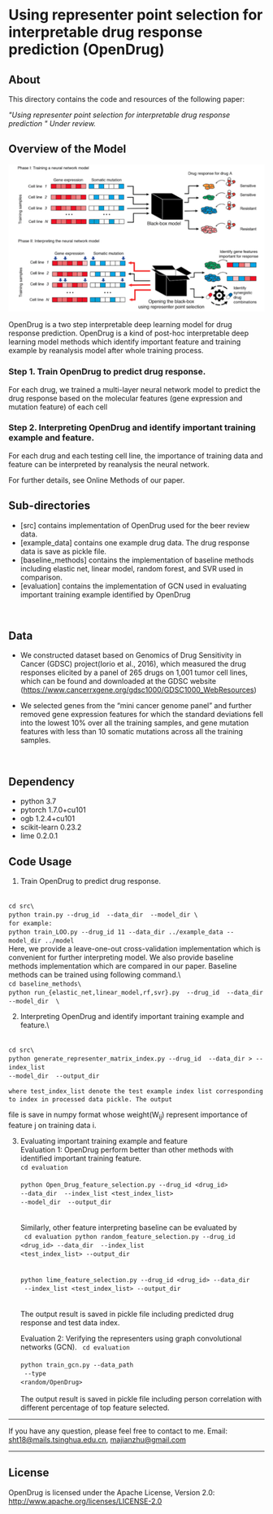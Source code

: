 # Using representer point selection for interpretable drug response prediction (OpenDrug)
 

## About
This directory contains the code and resources of the following paper:

<i>"Using representer point selection for interpretable drug response prediction 
" Under review. </i>


## Overview of the Model


<p align="center">
<img  src="figure/OpenDrug1.png"> 
</p>

OpenDrug is a two step interpretable deep learning model for drug response prediction. OpenDrug is a kind of post-hoc
 interpretable deep learning model methods which identify important feature and training example by reanalysis model 
 after 
  whole training process.
### Step 1. Train OpenDrug to predict drug response.
For each drug, we trained a multi-layer neural network model to predict the drug response based on the molecular 
features (gene expression and mutation feature) of each cell
 
### Step 2. Interpreting OpenDrug and identify important training example and feature.
For each drug and each testing cell line, the importance of training data and feature can be interpreted by 
reanalysis the neural network.  




For further details, see Online Methods of our paper. 

## Sub-directories
  - [src] contains implementation of OpenDrug used for the beer review data. 
  - [example_data] contains one example drug data. The drug response data is save as pickle file.
  - [baseline_methods] contains the implementation of baseline methods including elastic net, linear model, random 
  forest, and 
  SVR used
   in comparison.
  - [evaluation] contains the implementation of GCN used in evaluating important training example identified by OpenDrug
  

<br>

## Data
  - We constructed dataset based on Genomics of Drug Sensitivity in Cancer (GDSC) project(Iorio et al., 2016), which 
  measured the drug responses elicited by a panel of 265 drugs on 1,001 tumor cell lines, which can be found and 
  downloaded at the GDSC website (https://www.cancerrxgene.org/gdsc1000/GDSC1000_WebResources)
  
   - We selected genes from the “mini cancer genome panel” and further removed gene expression features for which the 
   standard 
   deviations fell into the lowest 10% over all the 
   training samples, and gene mutation features with less than 10 somatic mutations across all the training samples.

<br>

## Dependency
- python 3.7
- pytorch 1.7.0+cu101
- ogb 1.2.4+cu101
- scikit-learn 0.23.2
- lime 0.2.0.1
## Code Usage
1. Train OpenDrug to predict drug response. 
<code>  
cd src\
python train.py --drug_id <drug_id> --data_dir <data_dir> --model_dir <model_dir>\
for example:
python train_LOO.py --drug_id 11 --data_dir ../example_data --model_dir ../model
</code>
    Here, we provide a leave-one-out cross-validation implementation which is convenient for further interpreting model.
    We also provide baseline methods implementation which are compared in our paper. Baseline methods can be trained 
    using 
    following 
    command.\
 <code>
cd baseline_methods\
python run_{elastic_net,linear_model,rf,svr}.py  --drug_id <drug_id> --data_dir <processed data path> --model_dir <path
 to save 
model> \
</code>

2. Interpreting OpenDrug and identify important training example and feature.\
<code> 
cd src\
python generate_representer_matrix_index.py --drug_id <drug_id> --data_dir <processed data path>> --index_list <test_index_list> 
--model_dir <model path> --output_dir <path to save interprate result> 
</code>

    where test_index_list denote the test example index list corresponding to index in processed data pickle. The output 
file is save in numpy format whose weight(W<sub>ij</sub>) represent importance of feature j on training data i.

3. Evaluating important training example and feature\
    Evaluation 1: OpenDrug perform better than other methods with identified important training feature. \
    <code>cd evaluation\
    python  Open_Drug_feature_selection.py --drug_id <drug_id> --data_dir <processed data path> --index_list 
    <test_index_list> --model_dir <saved training model> --output_dir <path to save performance result> \
    </code>
    Similarly, other feature interpreting baseline can be evaluated by \
    <code> 
    cd evaluation
    python  random_feature_selection.py --drug_id <drug_id> --data_dir <processed data path> --index_list 
    <test_index_list> --output_dir <path to save performance result> \
    python  lime_feature_selection.py --drug_id <drug_id> --data_dir <processed data path> --index_list 
    <test_index_list> --output_dir <path to save performance result> \
    </code>
   The output result is saved in pickle file including predicted drug response and test data index.
   
   
   Evaluation 2: Verifying the representers using graph convolutional networks (GCN).
   <code> 
   cd evaluation\
   python train_gcn.py --data_path <path save processed data and representer graph> --type <random/OpenDrug>\
   </code>
  The output result is saved in pickle file including person correlation with different percentage of top feature 
  selected.
  ---
If you have any question, please feel free to contact to me.
Email: sht18@mails.tsinghua.edu.cn, majianzhu@gmail.com

---

## License
OpenDrug is licensed under the Apache License, Version 2.0: http://www.apache.org/licenses/LICENSE-2.0


